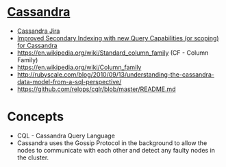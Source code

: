 # [Cassandra](http://cassandra.apache.org/)
- [Cassandra Jira](https://issues.apache.org/jira/browse/CASSANDRA-1)
- [Improved Secondary Indexing with new Query Capabilities (or scoping) for Cassandra](https://github.com/xedin/sasi)
- https://en.wikipedia.org/wiki/Standard_column_family (CF - Column Family)
- https://en.wikipedia.org/wiki/Column_family
- http://rubyscale.com/blog/2010/09/13/understanding-the-cassandra-data-model-from-a-sql-perspective/
- https://github.com/relops/cqlr/blob/master/README.md

# Concepts
- CQL - Cassandra Query Language
- Cassandra uses the Gossip Protocol in the background to allow the nodes to communicate with each other and detect any faulty nodes in the cluster.
